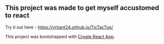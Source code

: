 
## This project was made to get myself accustomed to react

Try it out here - https://vritant24.github.io/TicTacToe/

This project was bootstrapped with [Create React App](https://github.com/facebookincubator/create-react-app).
